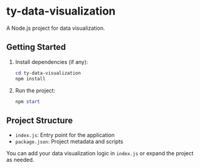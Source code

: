 # ty-data-visualization

A Node.js project for data visualization.

## Getting Started

1. Install dependencies (if any):
   ```powershell
   cd ty-data-visualization
   npm install
   ```
2. Run the project:
   ```powershell
   npm start
   ```

## Project Structure
- `index.js`: Entry point for the application
- `package.json`: Project metadata and scripts

You can add your data visualization logic in `index.js` or expand the project as needed.
